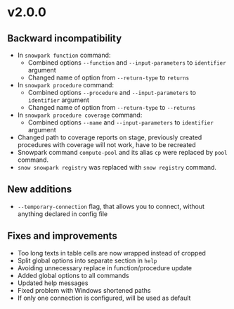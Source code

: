 # v2.0.0

## Backward incompatibility
* In `snowpark function` command:
  * Combined options `--function` and `--input-parameters` to `identifier` argument
  * Changed name of option from `--return-type` to `returns`
* In `snowpark procedure` command:
  * Combined options `--procedure` and `--input-parameters` to `identifier` argument
  * Changed name of option from `--return-type` to `--returns`
* In `snowpark procedure coverage` command:
  * Combined options `--name` and `--input-parameters` to `identifier` argument
* Changed path to coverage reports on stage, previously created procedures with coverage will not work, have to be recreated
* Snowpark command `compute-pool` and its alias `cp` were replaced by `pool` command.
* `snow snowpark registry` was replaced with `snow registry` command.

## New additions
* `--temporary-connection` flag, that allows you to connect, without anything declared in config file

## Fixes and improvements
* Too long texts in table cells are now wrapped instead of cropped
* Split global options into separate section in `help`
* Avoiding unnecessary replace in function/procedure update
* Added global options to all commands
* Updated help messages
* Fixed problem with Windows shortened paths
* If only one connection is configured, will be used as default
